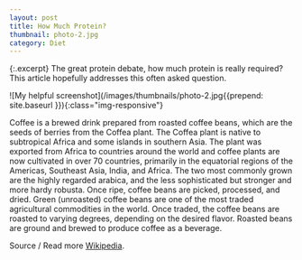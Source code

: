 ```yaml
---
layout: post
title: How Much Protein?
thumbnail: photo-2.jpg
category: Diet
---
```



{:.excerpt}
The great protein debate, how much protein is really required? This article hopefully addresses this often asked question.

![My helpful screenshot](/images/thumbnails/photo-2.jpg{{prepend: site.baseurl }}){:class="img-responsive"}

Coffee is a brewed drink prepared from roasted coffee beans, which are the seeds of berries from the Coffea plant. The Coffea plant is native to subtropical Africa and some islands in southern Asia. The plant was exported from Africa to countries around the world and coffee plants are now cultivated in over 70 countries, primarily in the equatorial regions of the Americas, Southeast Asia, India, and Africa. The two most commonly grown are the highly regarded arabica, and the less sophisticated but stronger and more hardy robusta. Once ripe, coffee beans are picked, processed, and dried. Green (unroasted) coffee beans are one of the most traded agricultural commodities in the world. Once traded, the coffee beans are roasted to varying degrees, depending on the desired flavor. Roasted beans are ground and brewed to produce coffee as a beverage.

Source / Read more [Wikipedia](https://en.wikipedia.org/wiki/Coffee).
